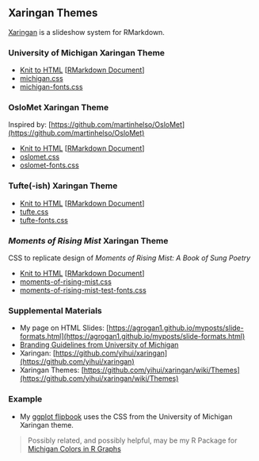 ## Xaringan Themes

[Xaringan](https://github.com/yihui/xaringan) is a slideshow system for RMarkdown.

### University of Michigan Xaringan Theme

* [Knit to HTML](https://agrogan1.github.io/R/xaringan-themes/MichiganTest.html) [[RMarkdown Document](https://github.com/agrogan1/R/blob/master/xaringan-themes/MichiganTest.Rmd)]
* [michigan.css](https://github.com/agrogan1/R/blob/master/xaringan-themes/michigan.css)
* [michigan-fonts.css](https://github.com/agrogan1/R/blob/master/xaringan-themes/michigan-fonts.css)

### OsloMet Xaringan Theme

Inspired by: [https://github.com/martinhelso/OsloMet](https://github.com/martinhelso/OsloMet)

* [Knit to HTML](https://agrogan1.github.io/R/xaringan-themes/OsloMetTest.html) [[RMarkdown Document](https://github.com/agrogan1/R/blob/master/xaringan-themes/OsloMetTest.Rmd)]
* [oslomet.css](https://github.com/agrogan1/R/blob/master/xaringan-themes/oslomet.css)
* [oslomet-fonts.css](https://github.com/agrogan1/R/blob/master/xaringan-themes/oslomet-fonts.css)

### Tufte(-ish) Xaringan Theme

* [Knit to HTML](https://agrogan1.github.io/R/xaringan-themes/TufteTest.html) [[RMarkdown Document](https://github.com/agrogan1/R/blob/master/xaringan-themes/TufteTest.Rmd)]
* [tufte.css](https://github.com/agrogan1/R/blob/master/xaringan-themes/tufte.css)
* [tufte-fonts.css](https://github.com/agrogan1/R/blob/master/xaringan-themes/tufte-fonts.css)

### *Moments of Rising Mist* Xaringan Theme

CSS to replicate design of *Moments of Rising Mist: A Book of Sung Poetry*

* [Knit to HTML](https://agrogan1.github.io/R/xaringan-themes/Moments-Of-Rising-Mist.html) [[RMarkdown Document](https://github.com/agrogan1/R/blob/master/xaringan-themes/Moments-Of-Rising-Mist.Rmd)]
* [moments-of-rising-mist.css](https://github.com/agrogan1/R/blob/master/xaringan-themes/moments-of-rising-mist.css)
* [moments-of-rising-mist-test-fonts.css](https://github.com/agrogan1/R/blob/master/xaringan-themes/moments-of-rising-mist-fonts.css)

### Supplemental Materials

* My page on HTML Slides: [https://agrogan1.github.io/myposts/slide-formats.html](https://agrogan1.github.io/myposts/slide-formats.html)
* [Branding Guidelines from University of Michigan](https://brand.umich.edu/)
* Xaringan: [https://github.com/yihui/xaringan](https://github.com/yihui/xaringan)
* Xaringan Themes: [https://github.com/yihui/xaringan/wiki/Themes](https://github.com/yihui/xaringan/wiki/Themes)

### Example

* My [ggplot flipbook](../ggplot-flipbook/ggplot-flipbook.html) uses the  CSS from the University of Michigan Xaringan theme.

> Possibly related, and possibly helpful, may be my R Package for [Michigan Colors in R Graphs](https://agrogan1.github.io/michigancolors/)
